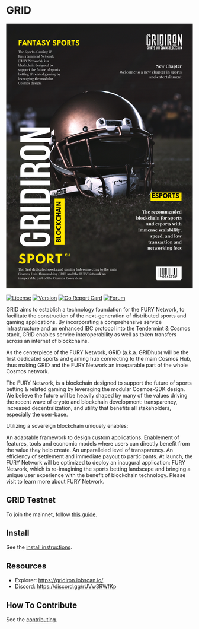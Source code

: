 # GRID

![Banner](https://raw.githubusercontent.com/furynet/furyhub/staging/docs/pics/grid.jpg)

[![License](https://img.shields.io/github/license/gridiron-zone/gridiron.svg)](https://github.com/gridiron-zone/gridiron/blob/master/LICENSE)
[![Version](https://img.shields.io/github/tag/gridiron-zone/gridiron.svg)](https://github.com/gridiron-zone/gridiron/releases)
[![Go Report Card](https://goreportcard.com/badge/github.com/gridiron-zone/gridiron)](https://goreportcard.com/report/github.com/gridiron-zone/gridiron)
[![Forum](https://img.shields.io/discourse/https/forum.irisnet.org/topics.svg)](https://forum.irisnet.org/)

GRID aims to establish a technology foundation for the FURY Network, to facilitate the construction of the next-generation of distributed sports and gaming applications. By incorporating a comprehensive service infrastructure and an enhanced IBC protocol into the Tendermint & Cosmos stack, GRID enables service interoperability as well as token transfers across an internet of blockchains.

As the centerpiece of the FURY Network, GRID (a.k.a. GRIDhub) will be the first dedicated sports and gaming hub connecting to the main Cosmos Hub, thus making GRID and the FURY Network an inseparable part of the whole Cosmos network.

The FURY Network, is a blockchain designed to support the future of sports betting & related gaming by leveraging the modular Cosmos-SDK design. We believe the future will be heavily shaped by many of the values driving the recent wave of crypto and blockchain development: transparency, increased decentralization, and utility that benefits all stakeholders, especially the user-base.

Utilizing a sovereign blockchain uniquely enables:

An adaptable framework to design custom applications.
Enablement of features, tools and economic models where users can directly benefit from the value they help create.
An unparalleled level of transparency.
An efficiency of settlement and immediate payout to participants.
At launch, the FURY Network will be optimized to deploy an inaugural application: FURY Network, which is re-imagining the sports betting landscape and bringing a unique user experience with the benefit of blockchain technology. Please visit to learn more about FURY Network.

## GRID Testnet

To join the mainnet, follow [this guide](https://www.fury.fan/docs/get-started/testnet.html).

## Install

See the [install instructions](https://www.irisnet.org/docs/get-started/install.html).

## Resources

* Explorer: <https://gridiron.iobscan.io/>
* Discord: <https://discord.gg/rUVw3RWfKp>

## How To Contribute

See the [contributing](./CONTRIBUTING.md).
